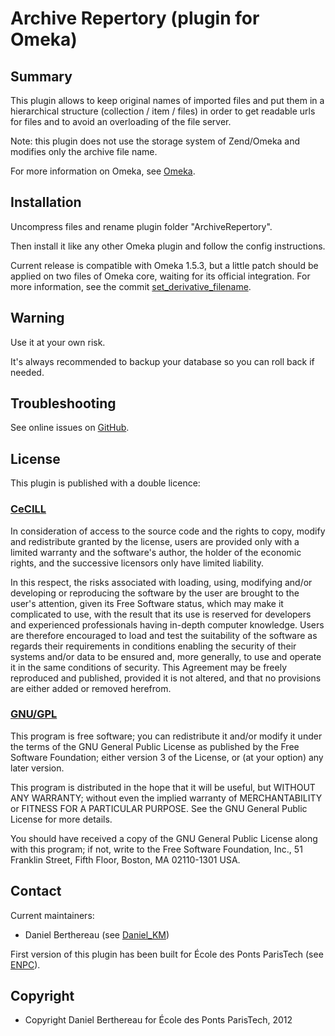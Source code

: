 
Archive Repertory (plugin for Omeka)
====================================


Summary
-------

This plugin allows to keep original names of imported files and put them in a
hierarchical structure (collection / item / files) in order to get readable urls
for files and to avoid an overloading of the file server.

Note: this plugin does not use the storage system of Zend/Omeka and modifies
only the archive file name.

For more information on Omeka, see [Omeka][1].


Installation
------------

Uncompress files and rename plugin folder "ArchiveRepertory".

Then install it like any other Omeka plugin and follow the config instructions.

Current release is compatible with Omeka 1.5.3, but a little patch should be
applied on two files of Omeka core, waiting for its official integration. For
more information, see the commit [set_derivative_filename][7].


Warning
-------

Use it at your own risk.

It's always recommended to backup your database so you can roll back if needed.


Troubleshooting
---------------

See online issues on [GitHub][2].


License
-------

This plugin is published with a double licence:

### [CeCILL][3]

In consideration of access to the source code and the rights to copy,
modify and redistribute granted by the license, users are provided only
with a limited warranty and the software's author, the holder of the
economic rights, and the successive licensors only have limited liability.

In this respect, the risks associated with loading, using, modifying
and/or developing or reproducing the software by the user are brought to
the user's attention, given its Free Software status, which may make it
complicated to use, with the result that its use is reserved for
developers and experienced professionals having in-depth computer
knowledge. Users are therefore encouraged to load and test the
suitability of the software as regards their requirements in conditions
enabling the security of their systems and/or data to be ensured and,
more generally, to use and operate it in the same conditions of
security. This Agreement may be freely reproduced and published,
provided it is not altered, and that no provisions are either added or
removed herefrom.

### [GNU/GPL][4]

This program is free software; you can redistribute it and/or modify it under
the terms of the GNU General Public License as published by the Free Software
Foundation; either version 3 of the License, or (at your option) any later
version.

This program is distributed in the hope that it will be useful, but WITHOUT
ANY WARRANTY; without even the implied warranty of MERCHANTABILITY or FITNESS
FOR A PARTICULAR PURPOSE. See the GNU General Public License for more
details.

You should have received a copy of the GNU General Public License along with
this program; if not, write to the Free Software Foundation, Inc.,
51 Franklin Street, Fifth Floor, Boston, MA 02110-1301 USA.


Contact
-------

Current maintainers:

* Daniel Berthereau (see [Daniel_KM][5])

First version of this plugin has been built for École des Ponts ParisTech
(see [ENPC][6]).


Copyright
---------

* Copyright Daniel Berthereau for École des Ponts ParisTech, 2012


[1]: http://www.omeka.org "Omeka.org"
[2]: https://github.com/Daniel-KM/ArchiveRepertory/Issues "GitHub ArchiveRepertory"
[3]: http://www.cecill.info/licences/Licence_CeCILL_V2-en.html "CeCILL"
[4]: https://www.gnu.org/licenses/gpl-3.0.html "GNU/GPL"
[5]: http://github.com/Daniel-KM "Daniel_KM"
[6]: http://bibliotheque.enpc.fr "École des Ponts ParisTech"
[7]: https://github.com/Daniel-KM/Omeka/commit/f2ac2f50f3219973a228ecc2db52a676a852e743 "commit set_derivative_filename"